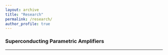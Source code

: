 ```yaml
---
layout: archive
title: "Research"
permalink: /research/
author_profile: true
---
```


### Superconducting Parametric Amplifiers
---

